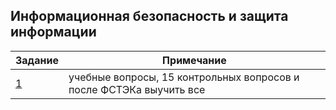 ## Информационная безопасность и защита информации

| Задание                      | Примечание                                                          |
|------------------------------|---------------------------------------------------------------------|
| [1](задания/Задание%201.pdf) | учебные вопросы, 15 контрольных вопросов и после ФСТЭКа выучить все |
